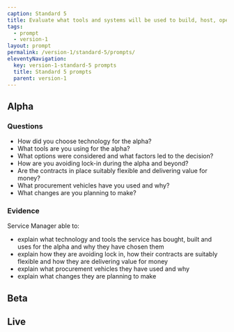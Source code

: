 ```yaml
---
caption: Standard 5
title: Evaluate what tools and systems will be used to build, host, operate and measure a service, and how to procure them.
tags:
  - prompt
  - version-1
layout: prompt
permalink: /version-1/standard-5/prompts/
eleventyNavigation:
  key: version-1-standard-5 prompts
  title: Standard 5 prompts
  parent: version-1
---
```


## Alpha

### Questions

- How did you choose technology for the alpha?
- What tools are you using for the alpha?
- What options were considered and what factors led to the decision?
- How are you avoiding lock-in during the alpha and beyond?
- Are the contracts in place suitably flexible and delivering value for money?
- What procurement vehicles have you used and why?
- What changes are you planning to make?

### Evidence

Service Manager able to:

- explain what technology and tools the service has bought, built and uses for the alpha and why they have chosen them
- explain how they are avoiding lock in, how their contracts are suitably flexible and how they are delivering value for money
- explain what procurement vehicles they have used and why
- explain what changes they are planning to make

## Beta

## Live
